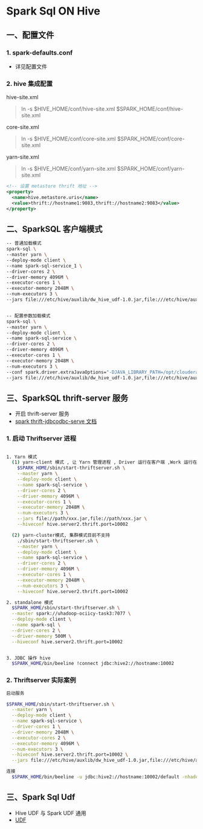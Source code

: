 # Spark Sql ON Hive

## 一、配置文件

### 1. spark-defaults.conf

- 详见配置文件

### 2. hive 集成配置

hive-site.xml
>ln -s $HIVE_HOME/conf/hive-site.xml $SPARK_HOME/conf/hive-site.xml


core-site.xml
>ln -s $HIVE_HOME/conf/core-site.xml $SPARK_HOME/conf/core-site.xml


yarn-site.xml
>ln -s $HIVE_HOME/conf/yarn-site.xml $SPARK_HOME/conf/yarn-site.xml


``` xml
<!-- 设置 metastore thrift 地址 -->
<property>
  <name>hive.metastore.uris</name>
  <value>thrift://hostname1:9083,thrift://hostname2:9083</value>
</property>
```



## 二、SparkSQL 客户端模式

``` sh
-- 普通加载模式
spark-sql \
--master yarn \
--deploy-mode client \
--name spark-sql-service_1 \
--driver-cores 2 \
--driver-memory 4096M \
--executor-cores 1 \
--executor-memory 2048M \
--num-executors 3 \
--jars file:///etc/hive/auxlib/dw_hive_udf-1.0.jar,file:///etc/hive/auxlib/json-serde-1.3.7-jar-with-dependencies.jar


-- 配置参数加载模式
spark-sql \
--master yarn \
--deploy-mode client \
--name spark-sql-service \
--driver-cores 2 \
--driver-memory 4096M \
--executor-cores 1 \
--executor-memory 2048M \
--num-executors 3 \
--conf spark.driver.extraJavaOptions="-DJAVA_LIBRARY_PATH=/opt/cloudera/parcels/CDH/lib/hadoop/lib/native:$LD_LIBRARY_PATH" \
--jars file:///etc/hive/auxlib/dw_hive_udf-1.0.jar,file:///etc/hive/auxlib/json-serde-1.3.7-jar-with-dependencies.jar

```


## 三、SparkSQL thrift-server 服务

- 开启 thrift-server 服务
- [spark thrift-jdbcodbc-serve 文档](http://spark.apache.org/docs/latest/sql-programming-guide.html#running-the-thrift-jdbcodbc-server)

### 1. 启动 Thriftserver 进程

``` sh

1. Yarn 模式
  (1) yarn-client 模式 , 让 Yarn 管理进程 , Driver 运行在客户端 ,Work 运行在 NodeManager 上
    $SPARK_HOME/sbin/start-thriftserver.sh \
    --master yarn \
    --deploy-mode client \
    --name spark-sql-service \
    --driver-cores 2 \
    --driver-memory 4096M \
    --executor-cores 1 \
    --executor-memory 2048M \
    --num-executors 3 \
    --jars file://path/xxx.jar,file://path/xxx.jar \
    --hiveconf hive.server2.thrift.port=10002

  (2) yarn-cluster模式, 集群模式目前不支持
    ./sbin/start-thriftserver.sh \
    --master yarn \
    --deploy-mode client \
    --name spark-sql-service \
    --driver-cores 2 \
    --driver-memory 4096M \
    --executor-cores 1 \
    --executor-memory 2048M \
    --num-executors 3 \
    --hiveconf hive.server2.thrift.port=10002

2. standalone 模式
  $SPARK_HOME/sbin/start-thriftserver.sh \
  --master spark://uhadoop-ociicy-task3:7077 \
  --deploy-mode client \
  --name spark-sql \
  --driver-cores 2 \
  --driver-memory 500M \
  --hiveconf hive.server2.thrift.port=10002


3. JDBC 操作 hive
  $SPARK_HOME/bin/beeline !connect jdbc:hive2://hostname:10002

```


### 2. Thriftserver 实际案例

``` sh
启动服务

$SPARK_HOME/sbin/start-thriftserver.sh \
  --master yarn \
  --deploy-mode client \
  --name spark-sql-service \
  --driver-cores 1 \
  --driver-memory 2048M \
  --executor-cores 2 \
  --executor-memory 4096M \
  --num-executors 3 \
  --hiveconf hive.server2.thrift.port=10002 \
  --jars file:///etc/hive/auxlib/dw_hive_udf-1.0.jar,file:///etc/hive/auxlib/json-serde-1.3.7-jar-with-dependencies.jar

连接
  $SPARK_HOME/bin/beeline -u jdbc:hive2://hostname:10002/default -nhadoop -phadoop

```


## 三、Spark Sql Udf

- Hive UDF 与 Spark UDF 通用
- [UDF](technology/hadoop-docs/sub-project/hive/hive-udf.md)
